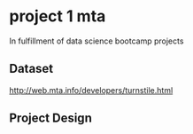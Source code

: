 # project 1 mta
In fulfillment of data science bootcamp projects

## Dataset

http://web.mta.info/developers/turnstile.html

## Project Design
